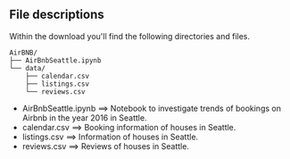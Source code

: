 ## File descriptions

Within the download you'll find the following directories and files.

```text
AirBNB/
├── AirBnbSeattle.ipynb
└── data/
    ├── calendar.csv
    ├──	listings.csv
    └── reviews.csv
```

- AirBnbSeattle.ipynb  ==> Notebook to investigate trends of bookings on Airbnb in the year 2016 in Seattle.
- calendar.csv         ==> Booking information of houses in Seattle.
- listings.csv         ==> Information of houses in Seattle.
- reviews.csv          ==> Reviews of houses in Seattle.

